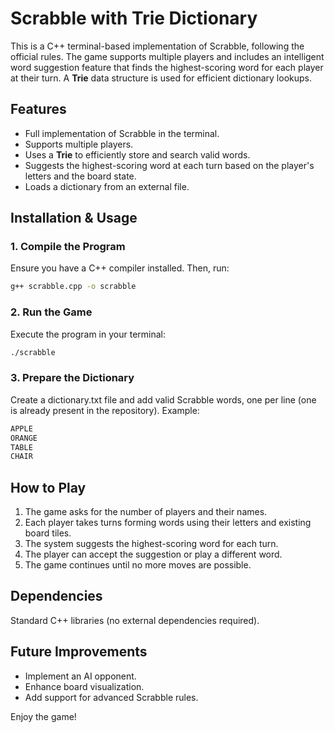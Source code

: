 # Scrabble with Trie Dictionary

This is a C++ terminal-based implementation of Scrabble, following the official rules. The game supports multiple players and includes an intelligent word suggestion feature that finds the highest-scoring word for each player at their turn. A **Trie** data structure is used for efficient dictionary lookups.

## Features

- Full implementation of Scrabble in the terminal.
- Supports multiple players.
- Uses a **Trie** to efficiently store and search valid words.
- Suggests the highest-scoring word at each turn based on the player's letters and the board state.
- Loads a dictionary from an external file.

## Installation & Usage

### 1. Compile the Program
Ensure you have a C++ compiler installed. Then, run:

```bash
g++ scrabble.cpp -o scrabble
```

### 2. Run the Game
Execute the program in your terminal:
```bash
./scrabble
```

### 3. Prepare the Dictionary
Create a dictionary.txt file and add valid Scrabble words, one per line (one is already present in the repository). Example:
```bash
APPLE
ORANGE
TABLE
CHAIR
```

## How to Play
1. The game asks for the number of players and their names.
2. Each player takes turns forming words using their letters and existing board tiles.
3. The system suggests the highest-scoring word for each turn.
4. The player can accept the suggestion or play a different word.
5. The game continues until no more moves are possible.

## Dependencies
Standard C++ libraries (no external dependencies required).

## Future Improvements
- Implement an AI opponent.
- Enhance board visualization.
- Add support for advanced Scrabble rules.


Enjoy the game!
